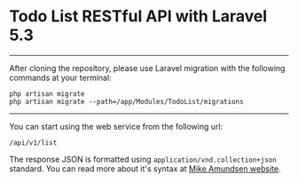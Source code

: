**Todo List RESTful API with Laravel 5.3**
=======
----------
After cloning the repository, please use Laravel migration with the following commands at your terminal:

    php artisan migrate
    php artisan migrate --path=/app/Modules/TodoList/migrations


----------
You can start using the web service from the following url:

    /api/v1/list

The response JSON is formatted using `application/vnd.collection+json` standard. You can read more about it's syntax at [Mike Amundsen website](http://amundsen.com/media-types/collection/format/).